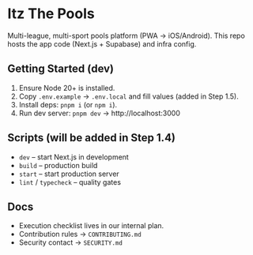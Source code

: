 # Itz The Pools

Multi-league, multi-sport pools platform (PWA → iOS/Android). This repo hosts the app code (Next.js + Supabase) and infra config.

## Getting Started (dev)
1) Ensure Node 20+ is installed.
2) Copy `.env.example` → `.env.local` and fill values (added in Step 1.5).
3) Install deps: `pnpm i` (or `npm i`).
4) Run dev server: `pnpm dev` → http://localhost:3000

## Scripts (will be added in Step 1.4)
- `dev` – start Next.js in development  
- `build` – production build  
- `start` – start production server  
- `lint` / `typecheck` – quality gates

## Docs
- Execution checklist lives in our internal plan.
- Contribution rules → `CONTRIBUTING.md`
- Security contact → `SECURITY.md`

